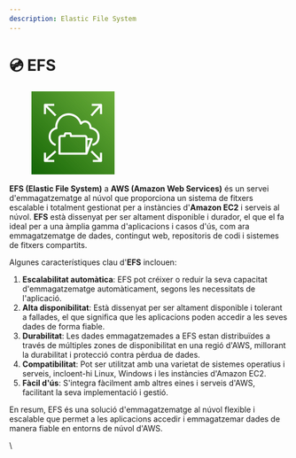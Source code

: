 ```yaml
---
description: Elastic File System
---
```


# 💿 EFS

<figure><img src="../.gitbook/assets/image (7) (1).png" alt="" width="150"><figcaption></figcaption></figure>

**EFS (Elastic File System)** a **AWS (Amazon Web Services)** és un servei d'emmagatzematge al núvol que proporciona un sistema de fitxers escalable i totalment gestionat per a instàncies d'**Amazon EC2** i serveis al núvol. **EFS** està dissenyat per ser altament disponible i durador, el que el fa ideal per a una àmplia gamma d'aplicacions i casos d'ús, com ara emmagatzematge de dades, contingut web, repositoris de codi i sistemes de fitxers compartits.

Algunes característiques clau d'**EFS** inclouen:

1. **Escalabilitat automàtica**: EFS pot créixer o reduir la seva capacitat d'emmagatzematge automàticament, segons les necessitats de l'aplicació.
2. **Alta disponibilitat**: Està dissenyat per ser altament disponible i tolerant a fallades, el que significa que les aplicacions poden accedir a les seves dades de forma fiable.
3. **Durabilitat**: Les dades emmagatzemades a EFS estan distribuïdes a través de múltiples zones de disponibilitat en una regió d'AWS, millorant la durabilitat i protecció contra pèrdua de dades.
4. **Compatibilitat**: Pot ser utilitzat amb una varietat de sistemes operatius i serveis, incloent-hi Linux, Windows i les instàncies d'Amazon EC2.
5. **Fàcil d'ús**: S'integra fàcilment amb altres eines i serveis d'AWS, facilitant la seva implementació i gestió.

En resum, EFS és una solució d'emmagatzematge al núvol flexible i escalable que permet a les aplicacions accedir i emmagatzemar dades de manera fiable en entorns de núvol d'AWS.

\
